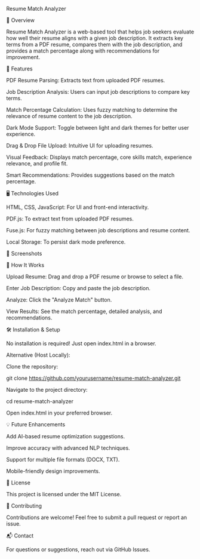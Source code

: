 Resume Match Analyzer

📄 Overview

Resume Match Analyzer is a web-based tool that helps job seekers evaluate how well their resume aligns with a given job description. It extracts key terms from a PDF resume, compares them with the job description, and provides a match percentage along with recommendations for improvement.

🚀 Features

PDF Resume Parsing: Extracts text from uploaded PDF resumes.

Job Description Analysis: Users can input job descriptions to compare key terms.

Match Percentage Calculation: Uses fuzzy matching to determine the relevance of resume content to the job description.

Dark Mode Support: Toggle between light and dark themes for better user experience.

Drag & Drop File Upload: Intuitive UI for uploading resumes.

Visual Feedback: Displays match percentage, core skills match, experience relevance, and profile fit.

Smart Recommendations: Provides suggestions based on the match percentage.

🖥️ Technologies Used

HTML, CSS, JavaScript: For UI and front-end interactivity.

PDF.js: To extract text from uploaded PDF resumes.

Fuse.js: For fuzzy matching between job descriptions and resume content.

Local Storage: To persist dark mode preference.

📸 Screenshots



🎯 How It Works

Upload Resume: Drag and drop a PDF resume or browse to select a file.

Enter Job Description: Copy and paste the job description.

Analyze: Click the "Analyze Match" button.

View Results: See the match percentage, detailed analysis, and recommendations.

🛠 Installation & Setup

No installation is required! Just open index.html in a browser.

Alternative (Host Locally):

Clone the repository:

git clone https://github.com/yourusername/resume-match-analyzer.git

Navigate to the project directory:

cd resume-match-analyzer

Open index.html in your preferred browser.

💡 Future Enhancements

Add AI-based resume optimization suggestions.

Improve accuracy with advanced NLP techniques.

Support for multiple file formats (DOCX, TXT).

Mobile-friendly design improvements.

📝 License

This project is licensed under the MIT License.

🤝 Contributing

Contributions are welcome! Feel free to submit a pull request or report an issue.

📬 Contact

For questions or suggestions, reach out via GitHub Issues.
